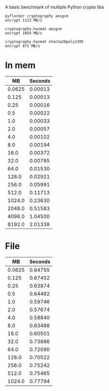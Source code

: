 A basic benchmark of multiple Python crypto libs

```
pyflocker cryptography aesgcm
encrypt 1113 MB/s

cryptography.hazmat aesgcm
encrypt 1054 MB/s

cryptography.hazmat chacha20poly1305
encrypt 871 MB/s
```

# In mem
| MB    | Seconds |
| -------- | ------- |
|0.0625 | 0.00013|
|0.125 | 0.00013|
|0.25 | 0.00016|
|0.5 | 0.00022|
|1.0 | 0.00033|
|2.0 | 0.00057|
|4.0 | 0.00102|
|8.0 | 0.00194|
|16.0 | 0.00372|
|32.0 | 0.00785|
|64.0 | 0.01530|
|128.0 | 0.02921|
|256.0 | 0.05991|
|512.0 | 0.11713|
|1024.0 | 0.23630|
|2048.0 | 0.51583|
|4096.0 | 1.04500|
|8192.0 | 2.01338|

# File
| MB    | Seconds |
| -------- | ------- |
|0.0625 | 0.84755|
|0.125 | 0.67452|
|0.25 | 0.63874|
|0.5 | 0.64462|
|1.0 | 0.59746|
|2.0 | 0.57674|
|4.0 | 0.58840|
|8.0 | 0.63488|
|16.0 | 0.60501|
|32.0 | 0.73886|
|64.0 | 0.72090|
|128.0 | 0.70522|
|256.0 | 0.75242|
|512.0 | 0.75465|
|1024.0 | 0.77794|